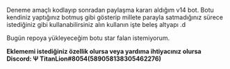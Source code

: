 Deneme amaçlı kodlayıp sonradan paylaşma kararı aldığım v14 bot. Botu kendiniz yaptığınız botmuş gibi gösterip millete parayla satmadığınız sürece istediğiniz gibi kullanabilirsiniz alın kullanın işte beleş altyapı .d

Bugün repoya yükleyeceğim botu star falan istemiyorum.

**Eklememi istediğiniz özellik olursa veya yardıma ihtiyacınız olursa 
Discord: Ψ TitanLion#8054(589058138305462276)**
